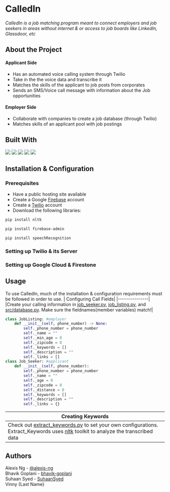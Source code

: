 #  CalledIn
*CalledIn is a job matching program meant to connect employers and job seekers in areas without internet & or access to job boards like LinkedIn, Glassdoor, etc*
## About the Project
#### Applicant Side
- Has an automated voice calling system through Twilio
- Take in the the voice data and transcribe it
- Matches the skills of the applicant to job posts from corporates
- Sends an SMS/Voice call message with information about the Job opportunities
  
#### Employer Side
- Collaborate with companies to create a job database (through Twilio)
- Matches skills of an applicant pool with job postings


## Built With

<a href="https://www.python.org/"><img src="https://img.shields.io/badge/Python-3.9-blue"></a>  <a href="https://firebase.google.com/"><img src="https://img.shields.io/badge/Firebase-Database-yellow"></a>  <a href="https://nodejs.org/en/"><img src="https://img.shields.io/badge/Node.js-17.8-green"></a>  <a href="https://www.twilio.com/"><img src="https://img.shields.io/badge/Twilio-red"></a>  <a href="https://mapsplatform.google.com/"><img src="https://img.shields.io/badge/Google_Maps-API-darkgreen"></a>

## Installation & Configuration
### Prerequisites
- Have a public hosting site available
- Create a Google [Firebase](Firebase.google.com) account
- Create a [Twilio](twilio.com) account
- Download the following libraries:
```zsh
pip install nltk

pip install firebase-admin

pip install speechRecognition
```

### Setting up Twilio & its Server

### Setting up Google Cloud & Firestone

## Usage
To use CalledIn, much of the installation & configuration requirements must be followed in order to use. 
| Configuring Call Fields|
|---------------|
|Create your calling information in [job_seeker.py](https://github.com/alexis-ng/hackku2022/blob/main/job_seeker.py), [job_listing.py](https://github.com/alexis-ng/hackku2022/blob/main/job_listing.py), and [src/database.py](https://github.com/alexis-ng/hackku2022/blob/main/src/database.py). Make sure the fieldnames(member variables) match!|

```python
class JobListing: #employer
    def __init__(self, phone_number) -> None:
        self._phone_number = phone_number
        self._name = ""
        self._min_age = 0
        self._zipcode = 0
        self._keywords = []
        self._description = ""
        self._links = []
class Job_Seeker: #applicant
    def __init__(self, phone_number):
        self._phone_number = phone_number
        self._name = ""
        self._age = 0
        self._zipcode = 0
        self._distance = 0
        self._keywords = []
        self._description = ""
        self._links = {}
```
|Creating Keywords|
|------------------|
|Check out [extract_keywords.py](https://github.com/alexis-ng/hackku2022/blob/main/extract_keywords.py) to set your own configurations. Extract_Keywords uses [nltk](https://www.nltk.org/) toolkit to analyze the transcribed data |


## Authors
Alexis Ng - [@alexis-ng](https://github.com/alexis-ng/) <br>
Bhavik Goplani - [bhavik-goplani](https://github.com/bhavik-goplani)<br>
Suhaan Syed - [SuhaanSyed](https://github.com/SuhaanSyed)<br>
Vinny {Last Name} <br>
